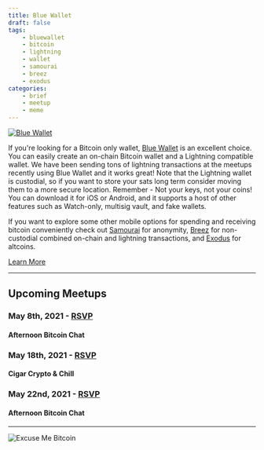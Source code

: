```yaml
---
title: Blue Wallet
draft: false
tags:
    - bluewallet
    - bitcoin
    - lightning
    - wallet
    - samourai
    - breez
    - exodus
categories:
    - brief
    - meetup
    - meme
---
```


[![Blue Wallet](/assets/img/posts/bluewallet.jpg "Blue Wallet")](https://bluewallet.io/)

If you're looking for a Bitcoin only wallet, [Blue Wallet](https://bluewallet.io/) is an excellent choice. You can easily create an on-chain Bitcoin wallet and a Lightning compatible wallet. We have been sending tons of lightning transactions at the meetups recently using Blue Wallet and it works great! Note that the Lightning wallet is custodial, so if you want to store your sats long term consider moving them to a more secure location. Remember - Not your keys, not your coins! You can download it for iOS or Android, and it supports a host of other features such as Watch-only, multisig vault, and fake wallets. 

If you want to explore some other mobile options for spending and receiving bitcoin conveniently check out [Samourai](https://samouraiwallet.com/) for anonymity, [Breez](https://breez.technology/) for non-custodial combined on-chain and lightning transactions, and [Exodus](https://www.exodus.com/) for altcoins. 


<a class="cta" href="https://bluewallet.io/">Learn More</a>

---

## Upcoming Meetups

### May 8th, 2021 - [RSVP](https://www.meetup.com/BitcoinCharlotte/events/277164991/)
#### Afternoon Bitcoin Chat

### May 18th, 2021 - [RSVP](https://www.meetup.com/BitcoinCharlotte/events/276428708/)
#### Cigar Crypto & Chill

### May 22nd, 2021 - [RSVP](https://www.meetup.com/BitcoinCharlotte/events/277165000/)
#### Afternoon Bitcoin Chat

---

![Excuse Me Bitcoin](/assets/img/posts/excuse-me-bitcoin.jpeg "Excuse Me Bitcoin")